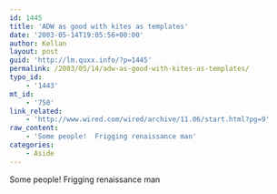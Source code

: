 ```yaml
---
id: 1445
title: 'ADW as good with kites as templates'
date: '2003-05-14T19:05:56+00:00'
author: Kellan
layout: post
guid: 'http://lm.quxx.info/?p=1445'
permalink: /2003/05/14/adw-as-good-with-kites-as-templates/
typo_id:
    - '1443'
mt_id:
    - '750'
link_related:
    - 'http://www.wired.com/wired/archive/11.06/start.html?pg=9'
raw_content:
    - 'Some people!  Frigging renaissance man'
categories:
    - Aside
---
```


Some people! Frigging renaissance man